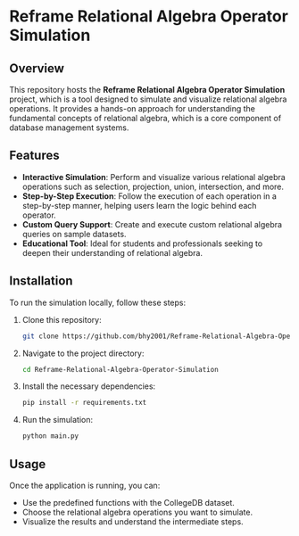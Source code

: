 # Reframe Relational Algebra Operator Simulation

## Overview

This repository hosts the **Reframe Relational Algebra Operator Simulation** project, which is a tool designed to simulate and visualize relational algebra operations. It provides a hands-on approach for understanding the fundamental concepts of relational algebra, which is a core component of database management systems.

## Features

- **Interactive Simulation**: Perform and visualize various relational algebra operations such as selection, projection, union, intersection, and more.
- **Step-by-Step Execution**: Follow the execution of each operation in a step-by-step manner, helping users learn the logic behind each operator.
- **Custom Query Support**: Create and execute custom relational algebra queries on sample datasets.
- **Educational Tool**: Ideal for students and professionals seeking to deepen their understanding of relational algebra.

## Installation

To run the simulation locally, follow these steps:

1. Clone this repository:
    ```bash
    git clone https://github.com/bhy2001/Reframe-Relational-Algebra-Operator-Simulation.git
    ```

2. Navigate to the project directory:
    ```bash
    cd Reframe-Relational-Algebra-Operator-Simulation
    ```

3. Install the necessary dependencies:
    ```bash
    pip install -r requirements.txt
    ```

4. Run the simulation:
    ```bash
    python main.py
    ```

## Usage

Once the application is running, you can:

- Use the predefined functions with the CollegeDB dataset.
- Choose the relational algebra operations you want to simulate.
- Visualize the results and understand the intermediate steps.
